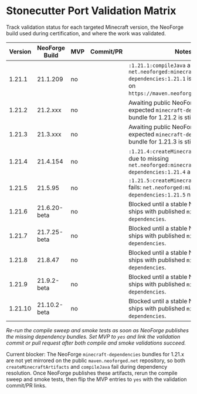 # Stonecutter Port Validation Matrix

Track validation status for each targeted Minecraft version, the NeoForge build
used during certification, and where the work was validated.

| Version | NeoForge Build | MVP | Commit/PR | Notes |
|---------|----------------|-----|-----------|-------|
| 1.21.1  | 21.1.209       | no  |           | `:1.21.1:compileJava` aborts because `net.neoforged:minecraft-dependencies:1.21.1` is not published on `https://maven.neoforged.net/releases`. |
| 1.21.2  | 21.2.xxx       | no  |           | Awaiting public NeoForge release; expected `minecraft-dependencies` bundle for 1.21.2 is still missing. |
| 1.21.3  | 21.3.xxx       | no  |           | Awaiting public NeoForge release; expected `minecraft-dependencies` bundle for 1.21.3 is still missing. |
| 1.21.4  | 21.4.154       | no  |           | `:1.21.4:createMinecraftArtifacts` fails due to missing `net.neoforged:minecraft-dependencies:1.21.4` artifact. |
| 1.21.5  | 21.5.95        | no  |           | `:1.21.5:createMinecraftArtifacts` fails: `net.neoforged:minecraft-dependencies:1.21.5` not yet available. |
| 1.21.6  | 21.6.20-beta   | no  |           | Blocked until a stable NeoForge build ships with published `minecraft-dependencies`. |
| 1.21.7  | 21.7.25-beta   | no  |           | Blocked until a stable NeoForge build ships with published `minecraft-dependencies`. |
| 1.21.8  | 21.8.47        | no  |           | Blocked until a stable NeoForge build ships with published `minecraft-dependencies`. |
| 1.21.9  | 21.9.2-beta    | no  |           | Blocked until a stable NeoForge build ships with published `minecraft-dependencies`. |
| 1.21.10 | 21.10.2-beta   | no  |           | Blocked until a stable NeoForge build ships with published `minecraft-dependencies`. |

_Re-run the compile sweep and smoke tests as soon as NeoForge publishes the
missing dependency bundles. Set MVP to `yes` and link the validation commit or
pull request after both compile and smoke validations succeed._

Current blocker: The NeoForge `minecraft-dependencies` bundles for 1.21.x are
not yet mirrored on the public `maven.neoforged.net` repository, so both
`createMinecraftArtifacts` and `compileJava` fail during dependency resolution.
Once NeoForge publishes these artifacts, rerun the compile sweep and smoke
tests, then flip the MVP entries to `yes` with the validation commit/PR links.
